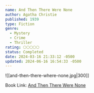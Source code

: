 ```yaml
---
name: And Then There Were None
author: Agatha Christie
published: 1939
type: Fiction
genre:
  - Mystery
  - Crime
  - Thriller
rating: 🌕🌕🌕🌕🌕
status: Completed
date: 2024-03-16 21:33:12 -0500
updated: 2024-06-16 16:54:33 -0500
---
```


![[and-then-there-where-none.jpg|300]]

Book Link: [And Then There Were None](https://www.goodreads.com/book/show/16299.And_Then_There_Were_None)
